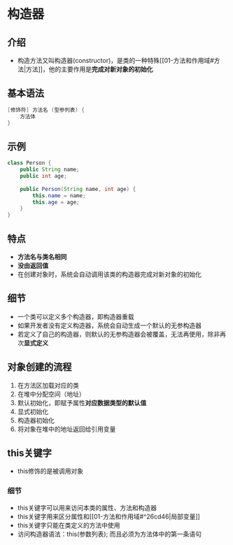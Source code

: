 # 构造器

## 介绍

- 构造方法又叫构造器(constructor)，是类的一种特殊[[01-方法和作用域#方法|方法]]，他的主要作用是**完成对新对象的初始化**

## 基本语法

```Java
[修饰符] 方法名 (型参列表) {
    方法体
}
```

## 示例

```Java
class Person {
    public String name;
    public int age;
    
    public Person(String name, int age) {
        this.name = name;
        this.age = age;
    }
}
```

## 特点

- **方法名与类名相同**
- **没由返回值**
- 在创建对象时，系统会自动调用该类的构造器完成对新对象的初始化

## 细节

- 一个类可以定义多个构造器，即构造器重载
- 如果开发者没有定义构造器，系统会自动生成一个默认的无参构造器
- 若定义了自己的构造器，则默认的无参构造器会被覆盖，无法再使用，除非再次**显式定义**

## 对象创建的流程

1. 在方法区加载对应的类
2. 在堆中分配空间（地址）
3. 默认初始化，即赋予属性**对应数据类型的默认值**
4. 显式初始化
5. 构造器初始化
6. 将对象在堆中的地址返回给引用变量

## this关键字

- this修饰的是被调用对象

### 细节

- this关键字可以用来访问本类的属性、方法和构造器
- this关键字用来区分属性和[[01-方法和作用域#^26cd46|局部变量]]
- this关键字只能在类定义的方法中使用
- 访问构造器语法：this(参数列表); 而且必须为方法体中的第一条语句